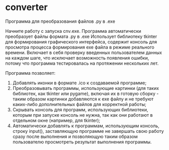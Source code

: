 # converter
Программа для преобразования файлов .py в .exe

Начните работу с запуска cnv.exe.
Программа автоматически преобразует файлы формата .py в .exe
Использует библиотеку tkinter для формирования графического интерфейса, содержит консоль для просмотра процесса формирования exe файла в режиме реального времени.
Включает в себя проверку введенных пользователем данных на каждом шаге, что исключает возможность появления ошибки, потому что программа тестировалась на протяжении нескольких лет.

Программа позволяет:
1) Добавлять иконки в формате .ico к создаваемой программе;
2) Преобразовывать программы, использующие картинки (для таких библиотек, как tkinter или pygame), включая их в готовую сборку - таким образом картинки добавляются к exe файлу и не требуют каких-либо дополнительных файлов для корректной работы;
3) Скрывать консоль для программ, использующих библиотеки, которым при запуске консоль не нужна, так как они работают в отдельном окне (например, для tkinter);
4) Автоматически добавлять к программам, использующим консоль, строку input(), заставляющую программе не завершать свою работу сразу после выполнения и позволяющую таким образом пользователю просмотреть результат выполнения программы.
